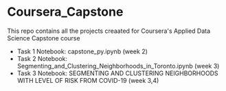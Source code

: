 # Coursera_Capstone

This repo contains all the projects creaated for Coursera's Applied Data Science Capstone course

* Task 1 Notebook: capstone_py.ipynb (week 2)
* Task 2 Notebook: Segmenting_and_Clustering_Neighborhoods_in_Toronto.ipynb (week 3)
* Task 3 Notebook: SEGMENTING AND CLUSTERING NEIGHBORHOODS WITH LEVEL OF RISK FROM COVID-19 (week 3,4)
